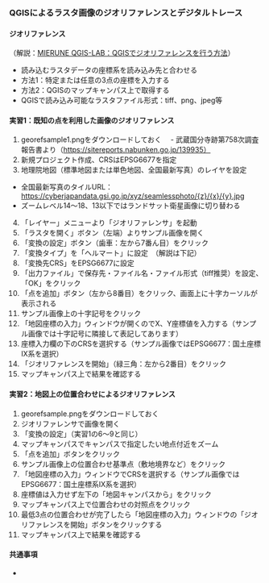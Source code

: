 ### QGISによるラスタ画像のジオリファレンスとデジタルトレース

#### ジオリファレンス
（解説：[MIERUNE QGIS-LAB：QGISでジオリファレンスを行う方法](https://qgis.mierune.co.jp/posts/howto_use_georeferencer)）
- 読み込むラスタデータの座標系を読み込み先と合わせる
- 方法1：特定または任意の3点の座標を入力する
- 方法2：QGISのマップキャンパス上で取得する
- QGISで読み込み可能なラスタファイル形式：tiff、png、jpeg等


#### 実習1：既知の点を利用した画像のジオリファレンス
1. georefsample1.pngをダウンロードしておく
　- 武蔵国分寺跡第758次調査報告書より（https://sitereports.nabunken.go.jp/139935）
2. 新規プロジェクト作成、CRSはEPSG6677を指定
3. 地理院地図（標準地図または単色地図、全国最新写真）のレイヤを設定
  - 全国最新写真のタイルURL：https://cyberjapandata.gsi.go.jp/xyz/seamlessphoto/{z}/{x}/{y}.jpg
  - ズームレベル14〜18、13以下ではランドサット衛星画像に切り替わる
4. 「レイヤー」メニューより「ジオリファレンサ」を起動
5. 「ラスタを開く」ボタン（左端）よりサンプル画像を開く
6. 「変換の設定」ボタン（歯車：左から7番ん目）をクリック
7. 「変換タイプ」を「ヘルマート」に設定　（解説は下記）
8. 「変換先CRS」をEPSG6677に設定
9. 「出力ファイル」で保存先・ファイル名・ファイル形式（tiff推奨）を設定、「OK」をクリック
10. 「点を追加」ボタン（左から8番目）をクリック、画面上に十字カーソルが表示される
11. サンプル画像上の十字記号をクリック
12. 「地図座標の入力」ウィンドウが開くのでX、Y座標値を入力する（サンプル画像では十字記号に隣接して表記してあります）
13. 座標入力欄の下のCRSを選択する（サンプル画像ではEPSG6677：国土座標IX系を選択）
14. 「ジオリファレンスを開始」（緑三角：左から2番目）をクリック
14. マップキャンパス上で結果を確認する

#### 実習2：地図上の位置合わせによるジオリファレンス
1. georefsample.pngをダウンロードしておく
2. ジオリファレンサで画像を開く
3. 「変換の設定」（実習1の6〜9と同じ）
4. マップキャンパスでキャンパスで指定したい地点付近をズーム
5. 「点を追加」ボタンをクリック
6. サンプル画像上の位置合わせ基準点（敷地境界など）をクリック
7. 「地図座標の入力」ウィンドウでCRSを選択する（サンプル画像ではEPSG6677：国土座標系IX系を選択）
8. 座標値は入力せず左下の「地図キャンパスから」をクリック
9. マップキャンパス上で位置合わせの対照点をクリック
10. 最低3点の位置合わせが完了したら「地図座標の入力」ウィンドウの「ジオリファレンスを開始」ボタンをクリックする
11. マップキャンパス上で結果を確認する

#### 共通事項
- 
    
